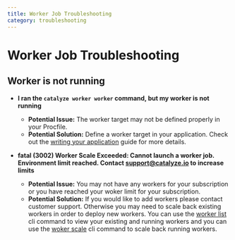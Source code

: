 ```yaml
---
title: Worker Job Troubleshooting
category: troubleshooting
---
```


# Worker Job Troubleshooting

## Worker is not running 
- **I ran the `catalyze worker worker` command, but my worker is not running**
	- **Potential Issue:** The worker target may not be defined properly in your Procfile.
	- **Potential Solution:** Define a worker target in your application. Check out the [writing your application](https://resources.catalyze.io/stratum/articles/writing-your-application/) guide for more details.

- **fatal (3002) Worker Scale Exceeded: Cannot launch a worker job. Environment limit reached. Contact support@catalyze.io to increase limits**
	- **Potential Issue:** You may not have any workers for your subscription or you have reached your woker limit for your subscription.
	- **Potential Solution:** If you would like to add workers please contact customer support.  Otherwise you may need to scale back existing workers in order to deploy new workers. You can use the [worker list](https://resources.catalyze.io/paas/paas-cli-reference/#worker-list) cli command to view your existing and running workers and you can use the [woker scale](https://resources.catalyze.io/paas/paas-cli-reference/#worker-scale) cli command to scale back running workers.
